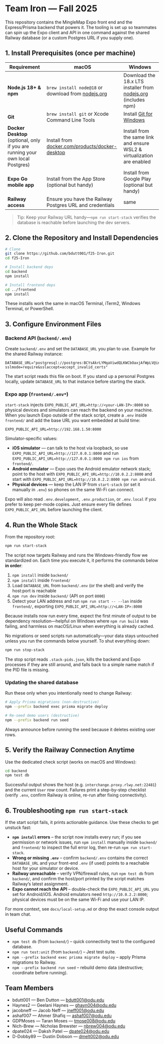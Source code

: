 # Team Iron — Fall 2025

This repository contains the MingleMap Expo front end and the Express/Prisma backend that powers it. The tooling is set up so teammates can spin up the Expo client and API in one command against the shared Railway database (or a custom Postgres URL if you supply one).

## 1. Install Prerequisites (once per machine)

| Requirement | macOS | Windows |
|-------------|-------|---------|
| **Node.js 18+ & npm** | `brew install node@18` or download from [nodejs.org](https://nodejs.org/) | Download the 18.x LTS installer from [nodejs.org](https://nodejs.org/) (includes npm) |
| **Git** | `brew install git` or Xcode Command Line Tools | Install [Git for Windows](https://git-scm.com/download/win) |
| **Docker Desktop** (optional, only if you are running your own local Postgres) | Install from [docker.com/products/docker-desktop](https://www.docker.com/products/docker-desktop/) | Install from the same link and ensure WSL2 & virtualization are enabled |
| **Expo Go mobile app** | Install from the App Store (optional but handy) | Install from Google Play (optional but handy) |
| **Railway access** | Ensure you have the Railway Postgres URL and credentials | same |

> Tip: Keep your Railway URL handy—`npm run start-stack` verifies the database is reachable before launching the dev servers.

## 2. Clone the Repository and Install Dependencies

```bash
# Clone
git clone https://github.com/bdutt001/f25-Iron.git
cd f25-Iron

# Install backend deps
cd backend
npm install

# Install frontend deps
cd ../frontend
npm install
```

These installs work the same in macOS Terminal, iTerm2, Windows Terminal, or PowerShell.

## 3. Configure Environment Files

### Backend API (`backend/.env`)

Create `backend/.env` and set the `DATABASE_URL` you plan to use. Example for the shared Railway instance:

```env
DATABASE_URL="postgresql://postgres:BCYsAkrLYMqaViwdQLKWCbOaxjAfWpLV@interchange.proxy.rlwy.net:22481/railway?sslmode=require&sslaccept=accept_invalid_certs"
```

The start script reads this file on boot. If you stand up a personal Postgres locally, update `DATABASE_URL` to that instance before starting the stack.

### Expo app (`frontend/.env*`)

`start-stack` injects `EXPO_PUBLIC_API_URL=http://<your-LAN-IP>:8000` so physical devices and simulators can reach the backend on your machine. When you launch Expo outside of the stack script, create a `.env` inside `frontend/` and add the base URL you want embedded at build time:

```env
EXPO_PUBLIC_API_URL=http://192.168.1.50:8000
```

Simulator-specific values:

- **iOS simulator** — can talk to the host via loopback, so use `EXPO_PUBLIC_API_URL=http://127.0.0.1:8000` and run `EXPO_PUBLIC_API_URL=http://127.0.0.1:8000 npm run ios` from `frontend/`.
- **Android emulator** — Expo uses the Android emulator network stack; point to the host with `EXPO_PUBLIC_API_URL=http://10.0.2.2:8000` and start with `EXPO_PUBLIC_API_URL=http://10.0.2.2:8000 npm run android`.
- **Physical devices** — keep the LAN IP from `start-stack` (or set it manually in `.env`) so phones on the same Wi-Fi can connect.

Expo will also read `.env.development`, `.env.production`, or `.env.local` if you prefer to keep per-mode copies. Just ensure every file defines `EXPO_PUBLIC_API_URL` before launching the client.

## 4. Run the Whole Stack

From the repository root:

```bash
npm run start-stack
```

The script now targets Railway and runs the Windows-friendly flow we standardized on. Each time you execute it, it performs the commands below **in order**:

1. `npm install` inside `backend/`
2. `npm install` inside `frontend/`
3. Load `DATABASE_URL` from `backend/.env` (or the shell) and verify the host:port is reachable
4. `npm run dev` inside `backend/` (API on port `8000`)
5. Detect your LAN address and run `npm run start -- --lan` inside `frontend/`, exporting `EXPO_PUBLIC_API_URL=http://<LAN-IP>:8000`

Because installs now run every time, expect the first minute of output to be dependency resolution—helpful on Windows where `npm run build` was failing, and harmless on macOS/Linux when everything is already cached.

No migrations or seed scripts run automatically—your data stays untouched unless you run the commands below yourself. To shut everything down:

```bash
npm run stop-stack
```

The stop script reads `.stack-pids.json`, kills the backend and Expo processes if they are still around, and falls back to a simple name match if the PID file is missing.

### Updating the shared database

Run these only when you intentionally need to change Railway:

```bash
# Apply Prisma migrations (non-destructive)
npm --prefix backend exec prisma migrate deploy

# Re-seed demo users (destructive)
npm --prefix backend run seed
```

Always announce before running the seed because it deletes existing user rows.

## 5. Verify the Railway Connection Anytime

Use the dedicated check script (works on macOS and Windows):

```bash
cd backend
npm test db
```

Successful output shows the host (e.g. `interchange.proxy.rlwy.net:22481`) and the current `User` row count. Failures print a step-by-step checklist (verify `.env`, confirm Railway is online, re-run after fixing connectivity).

## 6. Troubleshooting `npm run start-stack`

If the start script fails, it prints actionable guidance. Use these checks to get unstuck fast:

- **`npm install` errors** – the script now installs every run; if you see permission or network issues, run `npm install` manually inside `backend/` and `frontend/` to inspect the full error log, then re-run `npm run start-stack`.
- **Wrong or missing `.env`** – confirm `backend/.env` contains the correct `DATABASE_URL` and your front-end `.env` (if used) points to a reachable host for your simulator or device.
- **Railway unreachable** – verify VPN/firewall rules, run `npm test db` from `backend/`, and confirm the host/port printed by the script matches Railway’s latest assignment.
- **Expo cannot reach the API** – double-check the `EXPO_PUBLIC_API_URL` you set for Android/iOS. Android emulators need `http://10.0.2.2:8000`; physical devices must be on the same Wi-Fi and use your LAN IP.

For more context, see `docs/local-setup.md` or drop the exact console output in team chat.

## Useful Commands

- `npm test db` (from `backend/`) – quick connectivity test to the configured database.
- `npm run test:unit` (from `backend/`) – Jest test suite.
- `npm --prefix backend exec prisma migrate deploy` – apply Prisma migrations to Railway.
- `npm --prefix backend run seed` – rebuild demo data (destructive; coordinate before running).

## Team Members

- bdutt001 — Ben Dutton — bdutt001@odu.edu
- Haynes2 — Geelani Haynes — ghayn004@odu.edu
- jacobneff — Jacob Neff — jneff001@odu.edu
- ashaf007 — Ahmer Shafiq — ashaf007@odu.edu
- GDPMoses — Taran Moses — tmose008@odu.edu
- Nich-Brew — Nicholas Brewster — nbrew004@odu.edu
- dpate024 — Daksh Patel — dpate024@odu.edu
- D-Dobby89 — Dustin Dobson — dmelt002@odu.edu
